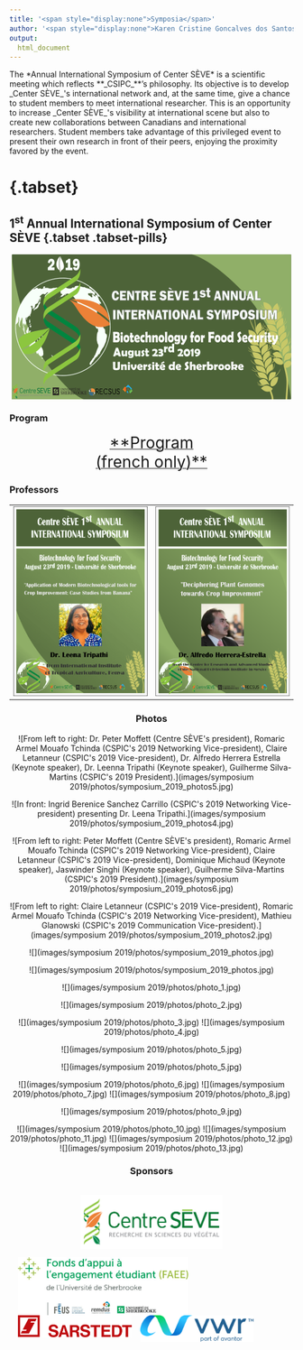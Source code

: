 ```yaml
---
title: '<span style="display:none">Symposia</span>'
author: '<span style="display:none">Karen Cristine Goncalves dos Santos</span>'
output:
  html_document
---
```


<head>
<link rel="apple-touch-icon" sizes="180x180" href="/apple-touch-icon.png">
<link rel="icon" type="image/png" sizes="32x32" href="/favicon-32x32.png">
<link rel="icon" type="image/png" sizes="16x16" href="/favicon-16x16.png">
<link rel="manifest" href="/site.webmanifest">
<link rel="mask-icon" href="/safari-pinned-tab.svg" color="#5bbad5">
<meta name="msapplication-TileColor" content="#da532c">
<meta name="theme-color" content="#ffffff">
<meta charset="utf-8">
<meta name="viewport" content="width=device-width, initial-scale=1">
<link rel="stylesheet" href="./column_text_style.css">
<link rel="stylesheet" href="./symposium_style.css">
<style>
.main-container { width: 1200px}
</style>

</head>


<div class="row">


  <p style="display:block">The *Annual International Symposium of Center SÈVE* is a scientific meeting which reflects **_CSIPC_**’s philosophy. Its objective is to develop _Center SÈVE_'s international network and, at the same time, give a chance to student members to meet international researcher. This is an opportunity to increase _Center SÈVE_'s visibility at international scene but also to create new  collaborations between Canadians and international researchers. Student members take advantage of this privileged event to present their own research in front of their peers, enjoying the proximity favored by the event.</p>
  
</div>


# {.tabset}

##  **1<sup>st</sup> Annual International Symposium of Center SÈVE** {.tabset .tabset-pills}

<div class="row" align="center">

  <img src="images/symposium 2019/banners/symposium_2019_banner_en.jpg" style=" display: block;  margin-left: auto;  margin-right: auto;">
</div>


###  Program 

<div class="row">
<center><a href="../fr/symposia.html#Program"><span style="font-size:2em">**Program<br>(french only)**</span></a>
</div>

### Professors

<div class="row">
<center><table style=" display: block;  margin-left: auto;  margin-right: auto;">
<tr>
<td>
  <img src="images/symposium 2019/banners/symposium_2019_leena_en.png" style="width: 40em;border-bottom:5px">
</td>
<td>
  <img src="images/symposium 2019/banners/symposium_2019_herrerra_en.jpg" style="width: 40em;">
</td>
</tr>
<table>
</center>
</div>

### Photos

<div class="col-md-6">
![From left to right: Dr. Peter Moffett (Centre SÈVE's president), Romaric Armel Mouafo Tchinda (CSPIC's 2019 Networking Vice-president), Claire Letanneur (CSPIC's 2019 Vice-president), Dr. Alfredo Herrera Estrella (Keynote speaker), Dr. Leenna Tripathi (Keynote speaker), Guilherme Silva-Martins (CSPIC's 2019 President).](images/symposium 2019/photos/symposium_2019_photos5.jpg)

![In front: Ingrid Berenice Sanchez Carrillo (CSPIC's 2019 Networking Vice-president) presenting Dr. Leena Tripathi.](images/symposium 2019/photos/symposium_2019_photos4.jpg)

</div>

<div class="col-md-6">

![From left to right: Peter Moffett (Centre SÈVE's president), Romaric Armel Mouafo Tchinda (CSPIC's 2019 Networking Vice-president), Claire Letanneur (CSPIC's 2019 Vice-president), Dominique Michaud (Keynote speaker), Jaswinder Singhi (Keynote speaker), Guilherme Silva-Martins (CSPIC's 2019 President).](images/symposium 2019/photos/symposium_2019_photos6.jpg)


![From left to right: Claire Letanneur (CSPIC's 2019 Vice-president), Romaric Armel Mouafo Tchinda (CSPIC's 2019 Networking Vice-president), Mathieu Glanowski (CSPIC's 2019 Communication Vice-president).](images/symposium 2019/photos/symposium_2019_photos2.jpg)

</div>
<div class="col-md-4">

![](images/symposium 2019/photos/symposium_2019_photos.jpg)

![](images/symposium 2019/photos/symposium_2019_photos.jpg)

![](images/symposium 2019/photos/photo_1.jpg)

![](images/symposium 2019/photos/photo_2.jpg)

![](images/symposium 2019/photos/photo_3.jpg)
![](images/symposium 2019/photos/photo_4.jpg)
</div>
<div class="col-md-4">

![](images/symposium 2019/photos/photo_5.jpg)

![](images/symposium 2019/photos/photo_5.jpg)

![](images/symposium 2019/photos/photo_6.jpg)
![](images/symposium 2019/photos/photo_7.jpg)
![](images/symposium 2019/photos/photo_8.jpg)

</div>
<div class="col-md-4">
![](images/symposium 2019/photos/photo_9.jpg)

![](images/symposium 2019/photos/photo_10.jpg)
![](images/symposium 2019/photos/photo_11.jpg)
![](images/symposium 2019/photos/photo_12.jpg)
![](images/symposium 2019/photos/photo_13.jpg)
</div>


### Sponsors

<center>
<img style="display:block; padding:15px; width: 50%" src="images/logos/centre_seve.png" onclick="myFunction('http://centreseve.recherche.usherbrooke.ca/en')">
</center>

<img style="display:inline; float:left; padding-left:15px; width: 60%" src="images/symposium 2019/sponsors/image.png" onclick="myFunction('https://www.usherbrooke.ca/etudiants/vie-etudiante/financement-pour-les-activites-etudiantes/fonds-dappui-a-lengagement-etudiant/')">

<img style="display:inline;  float:left; padding-left:15px; padding-bottom: 20px; width: 40%" src="images/symposium 2019/sponsors/sarsted.png" onclick="myFunction('https://www.sarstedt.com/en/accueil/')">

<img style="display:inline;  float:left; padding-left:15px; width: 40%" src="images/symposium 2019/sponsors/vwr_2.png" onclick="myFunction('https://ca.vwr.com/store/')">


<script>
function myFunction(x) {
  location.replace(x)
}
</script>
